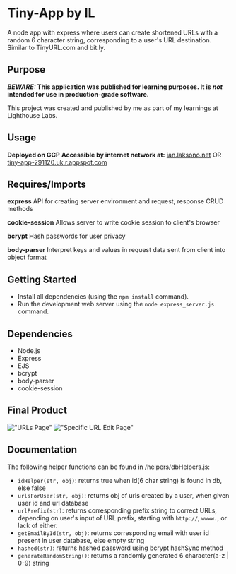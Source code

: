 # Tiny-App by IL

A node app with express where users can create shortened URLs with a random 6 character string, corresponding to a user's URL destination. Similar to TinyURL.com and bit.ly.

## Purpose

**_BEWARE:_ This application was published for learning purposes. It is _not_ intended for use in production-grade software.**

This project was created and published by me as part of my learnings at Lighthouse Labs. 

## Usage

**Deployed on GCP**
**Accessible by internet network at:**
[ian.laksono.net](http://ian.laksono.net) OR 
[tiny-app-291120.uk.r.appspot.com](http://tiny-app-291120.uk.r.appspot.com)

## Requires/Imports

**express**
API for creating server environment and request, response CRUD methods

**cookie-session**
Allows server to write cookie session to client's browser

**bcrypt**
Hash passwords for user privacy

**body-parser**
Interpret keys and values in request data sent from client into object format

## Getting Started

- Install all dependencies (using the `npm install` command).
- Run the development web server using the `node express_server.js` command.

## Dependencies

- Node.js
- Express
- EJS
- bcrypt
- body-parser
- cookie-session

## Final Product

!["URLs Page"](https://github.com/ilaksono/Tiny-App/blob/master/docs/urls-page.png)
!["Specific URL Edit Page"](https://github.com/ilaksono/Tiny-App/blob/master/docs/urls-show-page.png)


## Documentation

The following helper functions can be found in /helpers/dbHelpers.js:

* `idHelper(str, obj)`: returns true when id(6 char string) is found in db, else false
* `urlsForUser(str, obj)`: returns obj of urls created by a user, when given user id and url database
* `urlPrefix(str)`: returns corresponding prefix string to correct URLs, depending on user's input of URL prefix, starting with `http://`, `wwww.`, or lack of either.
* `getEmailById(str, obj)`: returns corresponding email with user id present in user database, else empty string
* `hashed(str)`: returns hashed password using bcrypt hashSync method
* `generateRandomString()`: returns a randomly generated 6 character(a-z | 0-9) string
